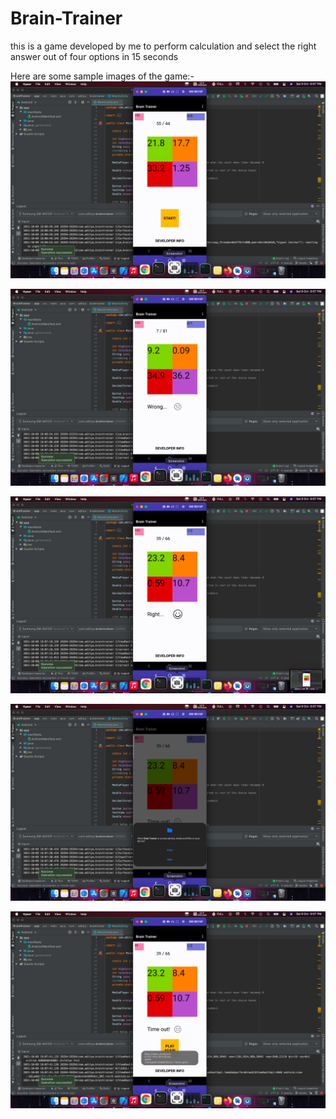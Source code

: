 # Brain-Trainer
this is a game developed by me to perform calculation and select the right answer out of four options in 15 seconds

Here are some sample images of the game:-
![](app/src/main/res/drawable/one.png)

![](app/src/main/res/drawable/two.png)

![](app/src/main/res/drawable/three.png)

![](app/src/main/res/drawable/four.png)

![](app/src/main/res/drawable/five.png)
